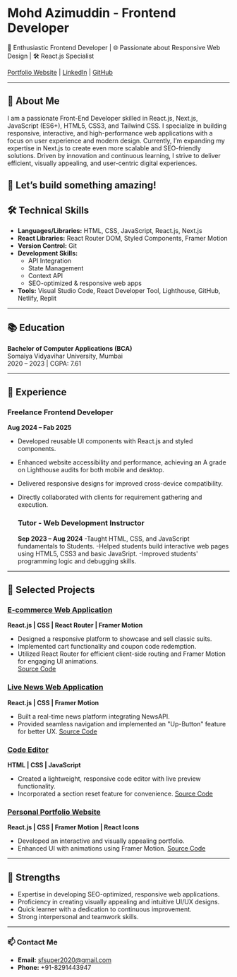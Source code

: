 # Mohd Azimuddin - Frontend Developer

🚀 Enthusiastic Frontend Developer | 🌐 Passionate about Responsive Web Design | 🛠️ React.js Specialist

[Portfolio Website](https://mohdazimuddinport.netlify.app) | [LinkedIn](https://linkedin.com/in/mohd-azimuddin-shaikh-34284b202) | [GitHub](https://github.com/MohdAzimuddin)

---

## 👋 About Me
I am a passionate Front-End Developer skilled in React.js, Next.js, JavaScript (ES6+), HTML5, CSS3, and Tailwind CSS. I specialize in building responsive, interactive, and high-performance web applications with a focus on user experience and modern design. Currently, I’m expanding my expertise in Next.js to create even more scalable and SEO-friendly solutions. Driven by innovation and continuous learning, I strive to deliver efficient, visually appealing, and user-centric digital experiences.

🚀 Let’s build something amazing!
---

## 🛠️ Technical Skills

- **Languages/Libraries:** HTML, CSS, JavaScript, React.js, Next.js
- **React Libraries:** React Router DOM, Styled Components, Framer Motion
- **Version Control:** Git
- **Development Skills:**
  - API Integration
  - State Management
  - Context API
  - SEO-optimized & responsive web apps
- **Tools:** Visual Studio Code, React Developer Tool, Lighthouse, GitHub, Netlify, Replit

---

## 📚 Education

**Bachelor of Computer Applications (BCA)**  
Somaiya Vidyavihar University, Mumbai  
2020 – 2023 | CGPA: 7.61

---

## 💼 Experience

### **Freelance Frontend Developer**
**Aug 2024 – Fab 2025**
- Developed reusable UI components with React.js and styled components.
- Enhanced website accessibility and performance, achieving an A grade on Lighthouse audits for both mobile and desktop.
- Delivered responsive designs for improved cross-device compatibility.
- Directly collaborated with clients for requirement gathering and execution.

  ### **Tutor - Web Development Instructor**
  **Sep 2023 – Aug 2024**
  -Taught HTML, CSS, and JavaScript fundamentals to Students.
  -Helped students build interactive web pages using HTML5, CSS3 and basic JavaSript.
  -Improved students' programming logic and debugging skills.
---

## 🌟 Selected Projects

### [**E-commerce Web Application**](https://azimuddin-clothskart.netlify.app/)  
**React.js | CSS | React Router | Framer Motion**  
- Designed a responsive platform to showcase and sell classic suits.
- Implemented cart functionality and coupon code redemption.
- Utilized React Router for efficient client-side routing and Framer Motion for engaging UI animations.  
[Source Code](https://github.com/MohdAzimuddin/ClothsKart)

### [**Live News Web Application**](https://atozlive-news.netlify.app/)  
**React.js | CSS | Framer Motion**  
- Built a real-time news platform integrating NewsAPI.
- Provided seamless navigation and implemented an "Up-Button" feature for better UX.
[Source Code](https://github.com/MohdAzimuddin/livenews)

### [**Code Editor**](https://1codeeditor.netlify.app/)  
**HTML | CSS | JavaScript**  
- Created a lightweight, responsive code editor with live preview functionality.
- Incorporated a section reset feature for convenience.
[Source Code](https://github.com/MohdAzimuddin/codeeditor)

### [**Personal Portfolio Website**](https://mohdazimuddinport.netlify.app/)  
**React.js | CSS | Framer Motion | React Icons**  
- Developed an interactive and visually appealing portfolio.
- Enhanced UI with animations using Framer Motion.
[Source Code](https://github.com/MohdAzimuddin/myportfolio)

---

## 🤝 Strengths

- Expertise in developing SEO-optimized, responsive web applications.
- Proficiency in creating visually appealing and intuitive UI/UX designs.
- Quick learner with a dedication to continuous improvement.
- Strong interpersonal and teamwork skills.

---

### 📫 Contact Me

- **Email:** sfsuper2020@gmail.com  
- **Phone:** +91-8291443947
